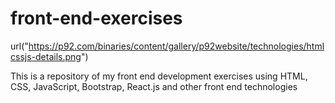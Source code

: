 # front-end-exercises

url("https://p92.com/binaries/content/gallery/p92website/technologies/htmlcssjs-details.png")

This is a repository of my front end development exercises using HTML, CSS, JavaScript, Bootstrap, React.js and other front end technologies

